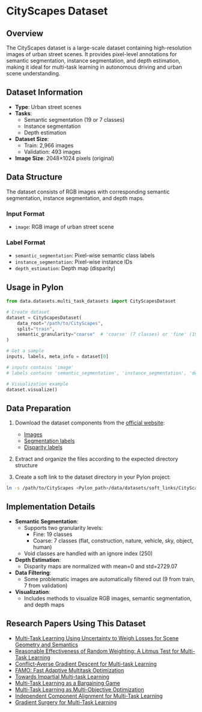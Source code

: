 # CityScapes Dataset

## Overview

The CityScapes dataset is a large-scale dataset containing high-resolution images of urban street scenes. It provides pixel-level annotations for semantic segmentation, instance segmentation, and depth estimation, making it ideal for multi-task learning in autonomous driving and urban scene understanding.

## Dataset Information

- **Type**: Urban street scenes
- **Tasks**: 
  - Semantic segmentation (19 or 7 classes)
  - Instance segmentation
  - Depth estimation
- **Dataset Size**:
  - Train: 2,966 images
  - Validation: 493 images
- **Image Size**: 2048×1024 pixels (original)

## Data Structure

The dataset consists of RGB images with corresponding semantic segmentation, instance segmentation, and depth maps.

### Input Format

- `image`: RGB image of urban street scene

### Label Format

- `semantic_segmentation`: Pixel-wise semantic class labels
- `instance_segmentation`: Pixel-wise instance IDs
- `depth_estimation`: Depth map (disparity)

## Usage in Pylon

```python
from data.datasets.multi_task_datasets import CityScapesDataset

# Create dataset
dataset = CityScapesDataset(
    data_root="/path/to/CityScapes",
    split="train",
    semantic_granularity="coarse"  # 'coarse' (7 classes) or 'fine' (19 classes)
)

# Get a sample
inputs, labels, meta_info = dataset[0]

# inputs contains 'image'
# labels contains 'semantic_segmentation', 'instance_segmentation', 'depth_estimation'

# Visualization example
dataset.visualize()
```

## Data Preparation

1. Download the dataset components from the [official website](https://www.cityscapes-dataset.com/):
   - [Images](https://www.cityscapes-dataset.com/file-handling/?packageID=3)
   - [Segmentation labels](https://www.cityscapes-dataset.com/file-handling/?packageID=1)
   - [Disparity labels](https://www.cityscapes-dataset.com/file-handling/?packageID=7)

2. Extract and organize the files according to the expected directory structure
3. Create a soft link to the dataset directory in your Pylon project:

```bash
ln -s /path/to/CityScapes <Pylon_path>/data/datasets/soft_links/CityScapes
```

## Implementation Details

- **Semantic Segmentation**:
  - Supports two granularity levels:
    - Fine: 19 classes
    - Coarse: 7 classes (flat, construction, nature, vehicle, sky, object, human)
  - Void classes are handled with an ignore index (250)
- **Depth Estimation**:
  - Disparity maps are normalized with mean=0 and std=2729.07
- **Data Filtering**:
  - Some problematic images are automatically filtered out (9 from train, 7 from validation)
- **Visualization**:
  - Includes methods to visualize RGB images, semantic segmentation, and depth maps

## Research Papers Using This Dataset

- [Multi-Task Learning Using Uncertainty to Weigh Losses for Scene Geometry and Semantics](https://arxiv.org/pdf/1705.07115.pdf)
- [Reasonable Effectiveness of Random Weighting: A Litmus Test for Multi-Task Learning](https://arxiv.org/pdf/2111.10603.pdf)
- [Conflict-Averse Gradient Descent for Multi-task Learning](https://arxiv.org/pdf/2110.14048.pdf)
- [FAMO: Fast Adaptive Multitask Optimization](https://arxiv.org/pdf/2306.03792.pdf)
- [Towards Impartial Multi-task Learning](https://openreview.net/pdf?id=IMPnRXEWpvr)
- [Multi-Task Learning as a Bargaining Game](https://arxiv.org/pdf/2202.01017.pdf)
- [Multi-Task Learning as Multi-Objective Optimization](https://arxiv.org/pdf/1810.04650.pdf)
- [Independent Component Alignment for Multi-Task Learning](https://arxiv.org/pdf/2305.19000.pdf)
- [Gradient Surgery for Multi-Task Learning](https://arxiv.org/pdf/2001.06782.pdf)
